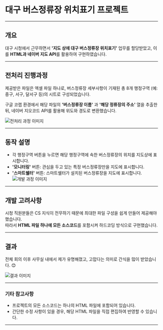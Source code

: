 # 대구 버스정류장 위치표기 프로젝트

---

## 개요
대구 시청에서 근무하면서 **'지도 상에 대구 버스정류장 위치표기'** 업무를 할당받았고, 이를 **HTML과 네이버 지도 API**를 활용하여 구현하였습니다.

---

## 전처리 진행과정
제공받은 파일은 엑셀 파일 하나로, 버스정류장 세부사항이 기재된 총 8개 행정구역 (예: 중구, 서구, 달서구 등)의 시트로 구성되었습니다.

구글 코랩 환경에서 해당 파일의 **'버스정류장 이름'** 과 **'해당 정류장의 주소'** 열을 추출한 뒤, 네이버 지오코드 API를 활용해 위도와 경도로 변환했습니다.

![전처리 과정 이미지](https://github.com/user-attachments/assets/aa04a673-ea44-468d-8b74-6cbb609cec99)

---

## 동작 설명
- 각 행정구역 버튼을 누르면 해당 행정구역에 속한 버스정류장의 위치를 지도상에 표시합니다.
- **'모니터링'** 버튼: 관심을 두고 있는 특정 버스정류장만을 지도에 표시합니다.
- **'스마트쉘터'** 버튼: 스마트쉘터가 설치된 버스정류장을 지도에 표시합니다.
![개발 과정 이미지](![20240825_183333](https://github.com/user-attachments/assets/4493962f-e7f8-43ff-9765-89b313f2cfc5)
)

---

## 개발 고려사항
시청 직원분들은 CS 지식이 전무하기 때문에 최대한 파일 구성을 쉽게 만들어 제공해야 했습니다.  
따라서 **HTML 파일 하나에 모든 소스코드**를 포함시켜 하드코딩 방식으로 구현했습니다.

---

## 결과
전체 회의 이후 사무실 내에서 제가 유명해졌고, 고맙다는 의미로 간식을 많이 받았습니다. 😊

![결과 이미지](https://github.com/user-attachments/assets/caba7b91-7549-4150-9ae4-f0fa0fd57b3e)

---

### 기타 참고사항
- 프로젝트의 모든 소스코드는 하나의 HTML 파일에 포함되어 있습니다.
- 간단한 수정 사항이 있을 경우, 해당 HTML 파일을 직접 편집하여 반영할 수 있습니다.

---

